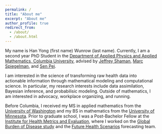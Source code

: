 ```yaml
---
permalink: /
title: "About me"
excerpt: "About me"
author_profile: true
redirect_from: 
  - /about/
  - /about.html
---
```


My name is Han Yong (first name) Wunrow (last name). Currently, I am a second year PhD Student in the [Department of Applied Physics and Applied Mathematics, Columbia University](https://www.apam.columbia.edu/), advised by [Jeffrey Shaman](https://blogs.cuit.columbia.edu/jls106/), [Marc Spiegelman](https://www.ldeo.columbia.edu/~mspieg/), and [Sen Pei](http://www.columbia.edu/~sp3449/).

I am interested in the science of transforming raw health data into actionable information through mathematical modeling and computational science. In particular, my research interests include data assimilation, Bayesian inference, and probabilisic modeling. Outside of mathematics, I am interested in advocacy, workplace organizing, and running.


Before Columbia, I received my MS in applied mathematics from the [University of Washington](https://amath.washington.edu/) and my BS in mathematics from the [University of Minnesota](https://cse.umn.edu/math). Prior to graduate school, I was a Post-Bachelor Fellow at the [Institute for Health Metrics and Evaluation](https://www.healthdata.org/), where I worked on the [Global Burden of Disease study](https://www.thelancet.com/journals/lancet/article/PIIS0140-6736(20)30925-9/fulltext) and the [Future Health Scenarios](https://www.thelancet.com/journals/lancet/article/PIIS0140-6736(20)30677-2/fulltext) forecasting team.

